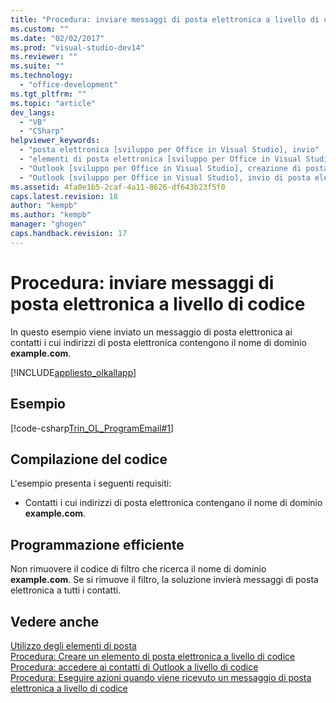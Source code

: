 ```yaml
---
title: "Procedura: inviare messaggi di posta elettronica a livello di codice"
ms.custom: ""
ms.date: "02/02/2017"
ms.prod: "visual-studio-dev14"
ms.reviewer: ""
ms.suite: ""
ms.technology: 
  - "office-development"
ms.tgt_pltfrm: ""
ms.topic: "article"
dev_langs: 
  - "VB"
  - "CSharp"
helpviewer_keywords: 
  - "posta elettronica [sviluppo per Office in Visual Studio], invio"
  - "elementi di posta elettronica [sviluppo per Office in Visual Studio], invio di posta elettronica"
  - "Outlook [sviluppo per Office in Visual Studio], creazione di posta elettronica"
  - "Outlook [sviluppo per Office in Visual Studio], invio di posta elettronica"
ms.assetid: 4fa0e1b5-2caf-4a11-8626-df643b23f5f0
caps.latest.revision: 18
author: "kempb"
ms.author: "kempb"
manager: "ghogen"
caps.handback.revision: 17
---
```

# Procedura: inviare messaggi di posta elettronica a livello di codice
  In questo esempio viene inviato un messaggio di posta elettronica ai contatti i cui indirizzi di posta elettronica contengono il nome di dominio **example.com**.  
  
 [!INCLUDE[appliesto_olkallapp](../vsto/includes/appliesto-olkallapp-md.md)]  
  
## Esempio  
 [!code-csharp[Trin_OL_ProgramEmail#1](../snippets/csharp/VS_Snippets_OfficeSP/Trin_OL_ProgramEMail/CS/thisaddin.cs#1)]  
  
## Compilazione del codice  
 L'esempio presenta i seguenti requisiti:  
  
-   Contatti i cui indirizzi di posta elettronica contengano il nome di dominio **example.com**.  
  
## Programmazione efficiente  
 Non rimuovere il codice di filtro che ricerca il nome di dominio **example.com**.  Se si rimuove il filtro, la soluzione invierà messaggi di posta elettronica a tutti i contatti.  
  
## Vedere anche  
 [Utilizzo degli elementi di posta](../vsto/working-with-mail-items.md)   
 [Procedura: Creare un elemento di posta elettronica a livello di codice](../vsto/how-to-programmatically-create-an-e-mail-item.md)   
 [Procedura: accedere ai contatti di Outlook a livello di codice](../vsto/how-to-programmatically-access-outlook-contacts.md)   
 [Procedura: Eseguire azioni quando viene ricevuto un messaggio di posta elettronica a livello di codice](../vsto/how-to-programmatically-perform-actions-when-an-e-mail-message-is-received.md)  
  
  
